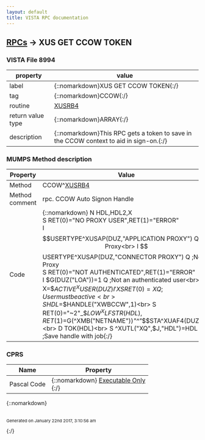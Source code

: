 ```yaml
---
layout: default
title: VISTA RPC documentation
---
```




## [RPCs](TableOfContent.md) &#8594; XUS GET CCOW TOKEN 



### VISTA File 8994 


 property | value 
--- | --- 
 label | {::nomarkdown}XUS GET CCOW TOKEN{:/}
 tag | {::nomarkdown}CCOW{:/}
 routine | [XUSRB4](http://code.osehra.org/dox/Routine_XUSRB4_source.html)
 return value type | {::nomarkdown}ARRAY{:/}
 description | {::nomarkdown}This RPC gets a token to save in the CCOW context to aid in sign-on.{:/}


### MUMPS Method description

 Property | Value 
 --- | --- 
 Method | CCOW^[XUSRB4](http://code.osehra.org/dox/Routine_XUSRB4_source.html)
 Method comment | rpc. CCOW Auto Signon Handle
 Code | {::nomarkdown}  N HDL,HDL2,X<br> S RET(0)="NO PROXY USER",RET(1)="ERROR"<br> I $$USERTYPE^XUSAP(DUZ,"APPLICATION PROXY") Q  ;No Proxy<br> I $$USERTYPE^XUSAP(DUZ,"CONNECTOR PROXY") Q  ;No Proxy<br> S RET(0)="NOT AUTHENTICATED",RET(1)="ERROR"<br> I $G(DUZ("LOA"))=1 Q  ;Not an authenticated user<br> S X=$$ACTIVE^XUSER(DUZ) I 'X S RET(0)=X Q  ;User must be active<br> S HDL=$$HANDLE("XWBCCW",1)<br> S RET(0)="~2"_$$LOW^XLFSTR(HDL),RET(1)=$G(^XMB("NETNAME"))_"^"_$$STA^XUAF4(DUZ(2))<br> D TOK(HDL)<br> S ^XUTL("XQ",$J,"HDL")=HDL ;Save handle with job{:/}


### CPRS

 Name | Property 
 --- | --- 
 Pascal Code | {::nomarkdown} <a href="">Executable Only</a><br/>{:/}

{::nomarkdown} <br/><br/><p style="font-size: 11px">Generated on January 22nd 2017, 3:10:56 am</p>{:/}